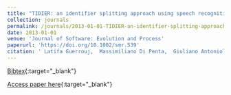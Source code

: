 ```yaml
---
title: "TIDIER: an identifier splitting approach using speech recognition techniques"
collection: journals
permalink: /journals/2013-01-01-TIDIER-an-identifier-splitting-approach-using-speech-recognition-techniques
date: 2013-01-01
venue: 'Journal of Software: Evolution and Process'
paperurl: 'https://doi.org/10.1002/smr.539'
citation: ' Latifa Guerrouj,  Massimiliano Di Penta,  Giuliano Antoniol,  Yann-Ga&quot;el Gu&apos;eh&apos;eneuc, &quot;TIDIER: an identifier splitting approach using speech recognition techniques.&quot; Journal of Software: Evolution and Process, 2013.'
---
```

[Bibtex](https://dblp.org/rec/bib/journals/smr/GuerroujPAG13){:target="_blank"}

[Access paper here](https://doi.org/10.1002/smr.539){:target="_blank"}
